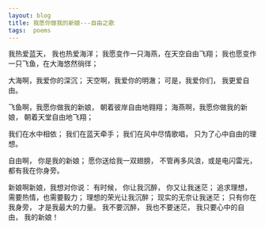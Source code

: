 ```yaml
---
layout: blog  
title: 我愿你做我的新娘---自由之歌 
tags:  poems
---
```



我热爱蓝天，
我也热爱海洋；
我愿变作一只海燕，在天空自由飞翔；
我也愿变作一只飞鱼，在大海悠然徜徉；
 
大海啊，我爱你的深沉；
天空啊，我爱你的明澈；
可是，我爱你们，
我更爱自由。
 
飞鱼啊，我愿你做我的新娘，
朝着彼岸自由地翱翔；
海燕啊，我愿你做我的新娘，
朝着天堂自由地飞翔；
 
我们在水中相依；
我们在蓝天牵手；
我们在风中尽情歌唱，
只为了心中自由的理想。
 
自由啊，
你是我的新娘；
愿你送给我一双翅膀，
不管再多风浪，或是电闪雷光，
都有我在你身旁。
 
新娘啊新娘，我想对你说：
有时候，
你让我沉醉，
你又让我迷茫；
追求理想，需要热情，也需要毅力；
理想的荣光让我沉醉；
现实的无奈让我迷茫；
只有你在我身旁，
才是我最大的力量。
我不要沉醉，
我也不要迷茫，
我只要心中的自由，
我的新娘！